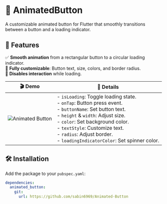 # 🚀 AnimatedButton  

A customizable animated button for Flutter that smoothly transitions between a button and a loading indicator.  

## 📌 Features  

✅ **Smooth animation** from a rectangular button to a circular loading indicator.  
🎨 **Fully customizable**: Button text, size, colors, and border radius.  
🚫 **Disables interaction** while loading.  

| 🎬 **Demo** | 📝 **Details** |
|------------|--------------|
| ![Animated Button](https://github.com/user-attachments/assets/1f1d6aad-3778-41fb-bfc5-c6d348070890) | - `isLoading`: Toggle loading state. <br> - `onTap`: Button press event. <br> - `buttonName`: Set button text. <br> - `height` & `width`: Adjust size. <br> - `color`: Set background color. <br> - `textStyle`: Customize text. <br> - `radius`: Adjust border. <br> - `loadingIndicatorColor`: Set spinner color. |

## 🛠 Installation  

Add the package to your `pubspec.yaml`:  

```yaml
dependencies:
  animated_button:
    git:
      url: https://github.com/sabin6969/Animated-Button
